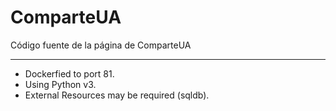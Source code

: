 # ComparteUA
Código fuente de la página de ComparteUA


----------------------------------------
- Dockerfied to port 81.
- Using Python v3.
- External Resources may be required (sqldb).
